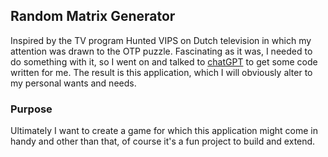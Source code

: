 ## Random Matrix Generator

Inspired by the TV program Hunted VIPS on Dutch television in which my attention was drawn to the OTP puzzle.
Fascinating as it was, I needed to do something with it, so I went on and talked to [chatGPT](https://chat.openai.com) to get some code 
written for me. The result is this application, which I will obviously alter to my personal wants and needs.

### Purpose

Ultimately I want to create a game for which this application might come in handy and other than that, of course it's 
a fun project to build and extend.
